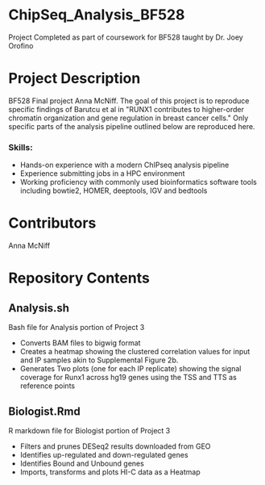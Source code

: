 # ChipSeq_Analysis_BF528
Project Completed as part of coursework for BF528 taught by Dr. Joey Orofino

# Project Description

BF528 Final project Anna McNiff. The goal of this project is to reproduce specific findings of Barutcu et al in "RUNX1 contributes to higher-order chromatin organization and gene regulation in breast cancer cells." Only specific parts of the analysis pipeline outlined below are reproduced here. 

### Skills: 
- Hands-on experience with a modern ChIPseq analysis pipeline
- Experience submitting jobs in a HPC environment
- Working proficiency with commonly used bioinformatics software tools including bowtie2, HOMER, deeptools, IGV and bedtools

# Contributors

Anna McNiff


# Repository Contents

## Analysis.sh 
Bash file for Analysis portion of Project 3 
- Converts BAM files to bigwig format 
- Creates a heatmap showing the clustered correlation values for input and IP samples akin to Supplemental Figure 2b.
- Generates Two plots (one for each IP replicate) showing the signal coverage for Runx1 across hg19 genes using the TSS and TTS as reference points

## Biologist.Rmd 
R markdown file for Biologist portion of Project 3 
- Filters and prunes DESeq2 results downloaded from GEO 
- Identifies up-regulated and down-regulated genes
- Identifies Bound and Unbound genes 
- Imports, transforms and plots HI-C data as a Heatmap
